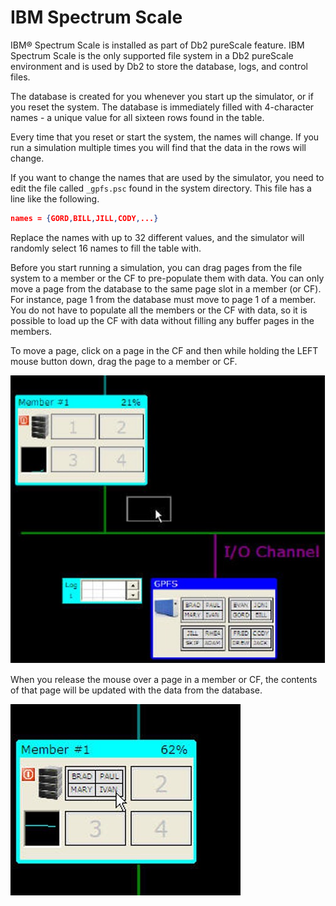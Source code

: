 # IBM Spectrum Scale 
IBM® Spectrum Scale is installed as part of Db2 pureScale feature. IBM Spectrum Scale is the only supported file system in a Db2 pureScale environment and is used by Db2 to store the database, logs, and control files. 

The database is created for you whenever you start up the simulator, or if you reset the system. The database is immediately filled with 4-character names - a unique value for all sixteen rows found in the table. 

Every time that you reset or start the system, the names will change. If you run a simulation multiple times you will find that the data in the rows will change. 

If you want to change the names that are used by the simulator, you need to edit the file called `_gpfs.psc` found in the system directory. This file has a line like the following. 

```json
names = {GORD,BILL,JILL,CODY,...}
```

Replace the names with up to 32 different values, and the simulator will randomly select 16 names to fill the table with. 

Before you start running a simulation, you can drag pages from the file system to a member or the CF to pre-populate them with data. You can only move a page from the database to the same page slot in a member (or CF). For instance, page 1 from the database must move to page 1 of a member. You do not have to populate all the members or the CF with data, so it is possible to load up the CF with data without filling any buffer pages in the members. 

To move a page, click on a page in the CF and then while holding the LEFT mouse button down, drag the page to a member or CF. 

![alt text](ps-images/sim-recording-preload.png) 

When you release the mouse over a page in a member or CF, the contents of that page will be updated with the data from the database.

![alt text](ps-images/sim-recording-preload-example.png) 